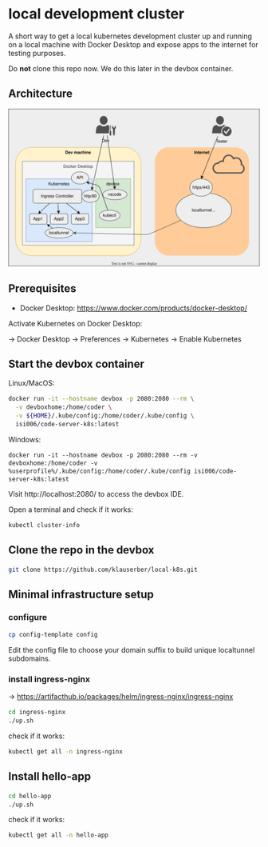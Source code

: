 # local development cluster

A short way to get a local kubernetes development cluster up and running on a local machine with Docker Desktop and expose apps to the internet for testing purposes.

Do **not** clone this repo now. We do this later in the devbox container.

## Architecture

![architecture](./architecture.drawio.svg)

## Prerequisites

- Docker Desktop: https://www.docker.com/products/docker-desktop/

Activate Kubernetes on Docker Desktop:

-> Docker Desktop -> Preferences -> Kubernetes -> Enable Kubernetes

## Start the devbox container

Linux/MacOS:
```bash
docker run -it --hostname devbox -p 2080:2080 --rm \
  -v devboxhome:/home/coder \
  -v ${HOME}/.kube/config:/home/coder/.kube/config \
  isi006/code-server-k8s:latest
```
Windows:
```
docker run -it --hostname devbox -p 2080:2080 --rm -v devboxhome:/home/coder -v %userprofile%/.kube/config:/home/coder/.kube/config isi006/code-server-k8s:latest
```
Visit http://localhost:2080/ to access the devbox IDE.

Open a terminal and check if it works:

```bash
kubectl cluster-info
```
## Clone the repo in the devbox

```bash
git clone https://github.com/klauserber/local-k8s.git
```

## Minimal infrastructure setup

### configure

```bash
cp config-template config
```

Edit the config file to choose your domain suffix to build unique localtunnel subdomains.

### install ingress-nginx

-> https://artifacthub.io/packages/helm/ingress-nginx/ingress-nginx

```bash
cd ingress-nginx
./up.sh
```

check if it works:

```bash
kubectl get all -n ingress-nginx
```

## Install hello-app

```bash
cd hello-app
./up.sh
```

check if it works:

```bash
kubectl get all -n hello-app
```
